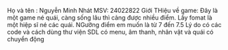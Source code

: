 Họ và tên : Nguyễn Minh Nhát MSV: 24022822
Giới THiệu về game: Đây là một game né quái, càng sống lâu thì cảng được nhiều điểm. Lấy fomat là một hiệp sĩ né các quái.
NGưỡng điểm em muốn là từ 7 đến 7.5
Lý do có các code và cách dùng thư viện SDL có menu, âm thanh, nhân vật và quái có chuyển động 
